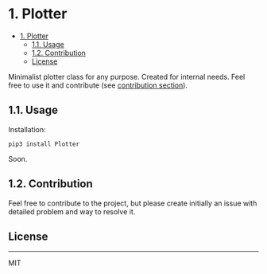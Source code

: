 # 1. Plotter

- [1. Plotter](#1-plotter)
  - [1.1. Usage](#11-usage)
  - [1.2. Contribution](#12-contribution)
  - [License](#-license)


Minimalist plotter class for any purpose. Created for internal needs. Feel free to use it and contribute (see [contribution section](#12-contribution)).



## 1.1. Usage

Installation:

`
pip3 install Plotter
`

Soon.

## 1.2. Contribution

Feel free to contribute to the project, but please create initially an issue with detailed problem and way to resolve it. 

## License
----

MIT
